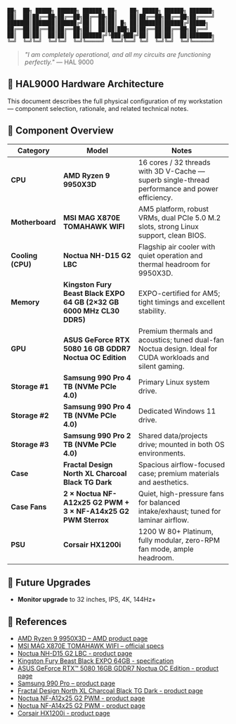 ```
██╗  ██╗ █████╗ ██████╗ ██████╗ ██╗    ██╗ █████╗ ██████╗ ███████╗
██║  ██║██╔══██╗██╔══██╗██╔══██╗██║    ██║██╔══██╗██╔══██╗██╔════╝
███████║███████║██████╔╝██║  ██║██║ █╗ ██║███████║██████╔╝█████╗  
██╔══██║██╔══██║██╔══██╗██║  ██║██║███╗██║██╔══██║██╔══██╗██╔══╝  
██║  ██║██║  ██║██║  ██║██████╔╝╚███╔███╔╝██║  ██║██║  ██║███████╗
╚═╝  ╚═╝╚═╝  ╚═╝╚═╝  ╚═╝╚═════╝  ╚══╝╚══╝ ╚═╝  ╚═╝╚═╝  ╚═╝╚══════╝
```
>_"I am completely operational, and all my circuits are functioning perfectly."_
> — HAL 9000

## 🧠 HAL9000 Hardware Architecture

This document describes the full physical configuration of my workstation — component selection, rationale, and related technical notes.

## 🧩 Component Overview

| Category | Model | Notes |
|-----------|--------|-------|
| **CPU** | **AMD Ryzen 9 9950X3D** | 16 cores / 32 threads with 3D V-Cache — superb single-thread performance and power efficiency. |
| **Motherboard** | **MSI MAG X870E TOMAHAWK WIFI** | AM5 platform, robust VRMs, dual PCIe 5.0 M.2 slots, strong Linux support, clean BIOS. |
| **Cooling (CPU)** | **Noctua NH-D15 G2 LBC** | Flagship air cooler with quiet operation and thermal headroom for 9950X3D. |
| **Memory** | **Kingston Fury Beast Black EXPO 64 GB (2×32 GB 6000 MHz CL30 DDR5)** | EXPO-certified for AM5; tight timings and excellent stability. |
| **GPU** | **ASUS GeForce RTX 5080 16 GB GDDR7 Noctua OC Edition** | Premium thermals and acoustics; tuned dual-fan Noctua design. Ideal for CUDA workloads and silent gaming. |
| **Storage #1** | **Samsung 990 Pro 4 TB (NVMe PCIe 4.0)** | Primary Linux system drive. |
| **Storage #2** | **Samsung 990 Pro 4 TB (NVMe PCIe 4.0)** | Dedicated Windows 11 drive. |
| **Storage #3** | **Samsung 990 Pro 2 TB (NVMe PCIe 4.0)** | Shared data/projects drive; mounted in both OS environments. |
| **Case** | **Fractal Design North XL Charcoal Black TG Dark** | Spacious airflow-focused case; premium materials and aesthetics. |
| **Case Fans** | **2 × Noctua NF-A12x25 G2 PWM + 3 × NF-A14x25 G2 PWM Sterrox** | Quiet, high-pressure fans for balanced intake/exhaust; tuned for laminar airflow. |
| **PSU** | **Corsair HX1200i** | 1200 W 80+ Platinum, fully modular, zero-RPM fan mode, ample headroom. |

## 🧾 Future Upgrades

- **Monitor upgrade** to 32 inches, IPS, 4K, 144Hz+

## 🔗 References

- [AMD Ryzen 9 9950X3D – AMD product page](https://www.amd.com/en/products/processors/desktops/ryzen/9000-series/amd-ryzen-9-9950x3d.html)
- [MSI MAG X870E TOMAHAWK WIFI – official specs](https://www.msi.com/Motherboard/MAG-X870e-TOMAHAWK-WIFI/Overview)
- [Noctua NH-D15 G2 LBC - product page](https://noctua.at/en/nh-d15-g2)
- [Kingston Fury Beast Black EXPO 64GB - specification](https://www.kingston.com/datasheets/KF560C30BBEK2-64.pdf)
- [ASUS GeForce RTX™ 5080 16GB GDDR7 Noctua OC Edition - product page](https://www.asus.com/motherboards-components/graphics-cards/asus/rtx5080-o16g-noctua/)
- [Samsung 990 Pro – product page](https://www.samsung.com/pl/memory-storage/nvme-ssd/990-pro-4tb-nvme-pcie-gen-4-mz-v9p4t0bw/)
- [Fractal Design North XL Charcoal Black TG Dark - product page](https://www.fractal-design.com/products/cases/north/north-xl/charcoal-black-tg-dark/)
- [Noctua NF-A12x25 G2 PWM - product page](https://noctua.at/en/nf-a12x25-g2-pwm)
- [Noctua NF-A14x25 G2 PWM - product page](https://noctua.at/en/nf-a14x25-g2-pwm)
- [Corsair HX1200i - product page](https://www.corsair.com/pl/pl/p/psu/cp-9020281-eu/hx1200i-fully-modular-ultra-low-noise-platinum-atx-1200-watt-pc-power-supply-eu-cp-9020281-eu)
